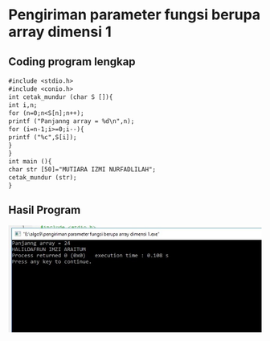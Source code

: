 # Pengiriman parameter fungsi berupa array dimensi 1


## Coding program lengkap

    #include <stdio.h>
    #include <conio.h>
    int cetak_mundur (char S []){
    int i,n;
    for (n=0;n<S[n];n++);
    printf ("Panjanng array = %d\n",n);
    for (i=n-1;i>=0;i--){
    printf ("%c",S[i]);
    }
    }
    int main (){
    char str [50]="MUTIARA IZMI NURFADLILAH";
    cetak_mundur (str);
    }

## Hasil Program



![img](https://github.com/MUTIARAIZMI/Pengiriman-parameter-fungsi-berupa-array-dimensi-1/blob/master/pengriman%20parameter.jpg?raw=true)

